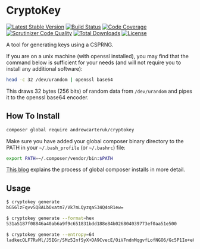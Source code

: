 # CryptoKey

[![Latest Stable Version](https://poser.pugx.org/andrewcarteruk/cryptokey/v/stable)](https://packagist.org/packages/andrewcarteruk/cryptokey)
[![Build Status](https://travis-ci.org/AndrewCarterUK/CryptoKey.svg)](https://travis-ci.org/AndrewCarterUK/CryptoKey)
[![Code Coverage](https://scrutinizer-ci.com/g/AndrewCarterUK/CryptoKey/badges/coverage.png?b=master)](https://scrutinizer-ci.com/g/AndrewCarterUK/CryptoKey/?branch=master)
[![Scrutinizer Code Quality](https://scrutinizer-ci.com/g/AndrewCarterUK/CryptoKey/badges/quality-score.png?b=master)](https://scrutinizer-ci.com/g/AndrewCarterUK/CryptoKey/?branch=master)
[![Total Downloads](https://poser.pugx.org/andrewcarteruk/cryptokey/downloads)](https://packagist.org/packages/andrewcarteruk/cryptokey)
[![License](https://poser.pugx.org/andrewcarteruk/cryptokey/license)](https://packagist.org/packages/andrewcarteruk/cryptokey)

A tool for generating keys using a CSPRNG.

If you are on a unix machine (with openssl installed), you may find that the command below is sufficient for your needs (and will not require you to install any additional software):

```sh
head -c 32 /dev/urandom | openssl base64
```

This draws 32 bytes (256 bits) of random data from `/dev/urandom` and pipes it to the openssl base64 encoder.

## How To Install

```sh
composer global require andrewcarteruk/cryptokey
```

Make sure you have added your global composer binary directory to the PATH in your `~/.bash_profile` (or `~/.bashrc`) file:

```sh
export PATH=~/.composer/vendor/bin:$PATH
```

[This blog](https://akrabat.com/global-installation-of-php-tools-with-composer/) explains the process of global composer installs in more detail.

## Usage

```sh
$ cryptokey generate
bGS6lzFqvvSQ8ALbOxatm7/Vk7mLQyzqaS34Q4oR1ew=

$ cryptokey generate --format=hex
531a5187f08846a40ab6a9f9c651831bdd188e84b026804039773ef0aa51e500

$ cryptokey generate --entropy=64
ladkecOLF7RvMl/J5EGr/SMz5InfSyX+DA9CvecE/OiVFndnMqgvfLofNGO6/Gc5P1Io+eHYhcJphIRHCB9Kpg==
```

